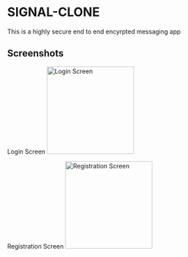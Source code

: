 # SIGNAL-CLONE
This is a highly secure end to end encyrpted messaging app

## Screenshots
Login Screen
<img src="screenshots/loginscreen.jpg" width="200" alt="Login Screen" />

Registration Screen
<img src="screenshots/registrationscren.jpeg" width="200" alt="Registration Screen" />